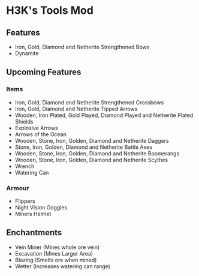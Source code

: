 # H3K's Tools Mod

## Features

- Iron, Gold, Diamond and Netherite Strengthened Bows
- Dynamite

## Upcoming Features

### Items

- Iron, Gold, Diamond and Netherite Strengthened Crossbows
- Iron, Gold, Diamond and Netherite Tipped Arrows
- Wooden, Iron Plated, Gold Played, Diamond Played and Netherite Plated Shields
- Explosive Arrows
- Arrows of the Ocean
- Wooden, Stone, Iron, Golden, Diamond and Netherite Daggers
- Stone, Iron, Golden, Diamond and Netherite Battle Axes
- Wooden, Stone, Iron, Golden, Diamond and Netherite Boomerangs
- Wooden, Stone, Iron, Golden, Diamond and Netherite Scythes
- Wrench
- Watering Can

### Armour

- Flippers
- Night Vision Goggles
- Miners Helmet

## Enchantments 
- Vein Miner (Mines whole ore vein)
- Excavation (Mines Larger Area)
- Blazing (Smelts ore when mined)
- Wetter (Increases watering can range)